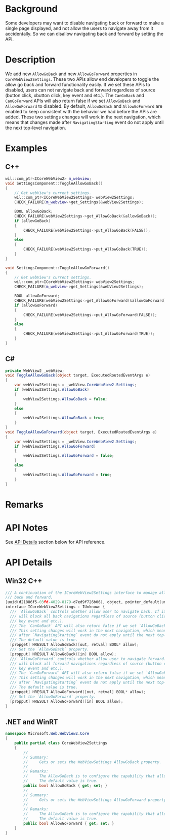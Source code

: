 # Background
Some developers may want to disable navigating back or forward to make a single page displayed, and not allow the users to navigate away from it accidentally. So we can disallow navigating back and forward by setting the API.

# Description
We add new `AllowGoBack` and new `AllowGoForward` properties in `CoreWebView2Settings`.
These two APIs allow end developers to toggle the allow go back and forward functionality easily.
If we set these APIs to disabled, users can not navigate back and forward regardless of source (button click, xbutton click, key event and etc.). The `CanGoBack` and `CanGoForward` APIs will also return false if we set `AllowGoBack` and `AllowGoForward` to disabled.
By default, `AllowGoBack` and `AllowGoForward` are enabled to keep consistent with the behavior we had before the APIs are added.
These two settings changes will work in the next navigation, which means that changes made after `NavigatingStarting` event do not apply until the next top-level navigation.

# Examples
## C++

```cpp
wil::com_ptr<ICoreWebView2> m_webview;
void SettingsComponent::ToggleAllowGoBack()
{
    // Get webView's current settings.
    wil::com_ptr<ICoreWebView2Settings> webView2Settings;
    CHECK_FAILURE(m_webview->get_Settings(&webView2Settings);

    BOOL allowGoBack;
    CHECK_FAILURE(webView2Settings->get_AllowGoBack(&allowGoBack));
    if (allowGoBack)
    {
        CHECK_FAILURE(webView2Settings->put_AllowGoBack(FALSE));
    }
    else
    {
        CHECK_FAILURE(webView2Settings->put_AllowGoBack(TRUE));
    }
}

void SettingsComponent::ToggleAllowGoForward()
{
    // Get webView's current settings.
    wil::com_ptr<ICoreWebView2Settings> webView2Settings;
    CHECK_FAILURE(m_webview->get_Settings(&webView2Settings);

    BOOL allowGoForward;
    CHECK_FAILURE(webView2Settings->get_AllowGoForward(&allowGoForward));
    if (allowGoForward)
    {
        CHECK_FAILURE(webView2Settings->put_AllowGoForward(FALSE));
    }
    else
    {
        CHECK_FAILURE(webView2Settings->put_AllowGoForward(TRUE));
    }
}
```

## C#
```c#
private WebView2 _webView;
void ToggleAllowGoBack(object target, ExecutedRoutedEventArgs e)
{
    var webView2Settings = _webView.CoreWebView2.Settings;
    if (webView2Settings.AllowGoBack)
    {
        webView2Settings.AllowGoBack = false;
    }
    else
    {
        webView2Settings.AllowGoBack = true;
    }
}
void ToggleAllowGoForward(object target, ExecutedRoutedEventArgs e)
{
    var webView2Settings = _webView.CoreWebView2.Settings;
    if (webView2Settings.AllowGoForward)
    {
        webView2Settings.AllowGoForward = false;
    }
    else
    {
        webView2Settings.AllowGoForward = true;
    }
}
```

# Remarks

# API Notes
See [API Details](#api-details) section below for API reference.

# API Details

## Win32 C++
```c++
/// A continuation of the ICoreWebView2Settings interface to manage allowing navigating
/// back and forward.
[uuid(d21886f5-03fd-4029-8179-d7ed9f726b06), object, pointer_default(unique)]
interface ICoreWebView2Settings : IUnknown {
  /// `AllowGoBack` controls whether allow user to navigate back. If it is false, we
  /// will block all back navigations regardless of source (button click, xbutton click,
  /// key event and etc.).
  /// The `CanGoBack` API will also return false if we set `AllowGoBack` to disabled.
  /// This setting changes will work in the next navigation, which means that changes made
  /// after `NavigatingStarting` event do not apply until the next top-level navigation.
  /// The default value is true.
  [propget] HRESULT AllowGoBack([out, retval] BOOL* allow);
  /// Set the `AllowGoBack` property.
  [propput] HRESULT AllowGoBack([in] BOOL allow);
  /// `AllowGoForward` controls whether allow user to navigate forward. If it is false, we
  /// will block all forward navigations regardless of source (button click, xbutton click,
  /// key event and etc.).
  /// The `CanGoForward` API will also return false if we set `AllowGoForward` to disabled.
  /// This setting changes will work in the next navigation, which means that changes made
  /// after `NavigatingStarting` event do not apply until the next top-level navigation.
  /// The default value is true.
  [propget] HRESULT AllowGoForward([out, retval] BOOL* allow);
  /// Set the `AllowGoForward` property.
  [propput] HRESULT AllowGoForward([in] BOOL allow);
}
```

## .NET and WinRT
```c#
namespace Microsoft.Web.WebView2.Core
{
    public partial class CoreWebView2Settings
    {
        //
        // Summary:
        //     Gets or sets the WebViewSettings AllowGoBack property.
        //
        // Remarks:
        //     The AllowGoBack is to configure the capability that allow navigating back from current website.
        //     The default value is true.
        public bool AllowGoBack { get; set; }
        //
        // Summary:
        //     Gets or sets the WebViewSettings AllowGoForward property.
        //
        // Remarks:
        //     The AllowGoBack is to configure the capability that allow navigating forward from current website.
        //     The default value is true.
        public bool AllowGoForward { get; set; }
    }
}
```
